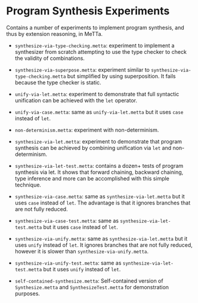 # Program Synthesis Experiments

Contains a number of experiments to implement program synthesis, and
thus by extension reasoning, in MeTTa.

- `synthesize-via-type-checking.metta`: experiment to implement a
  synthesizer from scratch attempting to use the type checker to check
  the validity of combinations.  

- `synthesize-via-superpose.metta`: experiment similar to
  `synthesize-via-type-checking.metta` but simplified by using
  superposition. It fails because the type checker is static.

- `unify-via-let.metta`: experiment to demonstrate that full syntactic
  unification can be achieved with the `let` operator.

- `unify-via-case.metta`: same as `unify-via-let.metta` but it uses
  `case` instead of `let`.

- `non-determinism.metta`: experiment with non-determinism.

- `synthesize-via-let.metta`: experiment to demonstrate that program
  synthesis can be achieved by combining unification via `let` and
  non-determinism.

- `synthesize-via-let-test.metta`: contains a dozen+ tests of program
  synthesis via let.  It shows that forward chaining, backward
  chaining, type inference and more can be accomplished with this
  simple technique.

- `synthesize-via-case.metta`: same as `synthesize-via-let.metta` but
  it uses `case` instead of `let`.  The advantage is that it ignores
  branches that are not fully reduced.

- `synthesize-via-case-test.metta`: same as
  `synthesize-via-let-test.metta` but it uses `case` instead of `let`.

- `synthesize-via-unify.metta`: same as `synthesize-via-let.metta` but
  it uses `unify` instead of `let`.  It ignores branches that are not
  fully reduced, however it is slower than
  `synthesize-via-unify.metta`.

- `synthesize-via-unify-test.metta`: same as
  `synthesize-via-let-test.metta` but it uses `unify` instead of
  `let`.

- `self-contained-synthesize.metta`: Self-contained version of
  `Synthesize.metta` and `SynthesizeTest.metta` for demonstration
  purposes.
